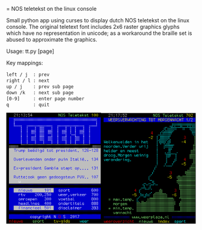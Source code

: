 
= NOS teletekst on the linux console

Small python app using curses to display dutch NOS teletekst on the linux
console. The original teletext font includes 2x6 raster graphics glyphs which
have no representation in unicode; as a workaround the braille set is abused to
approximate the graphics.

Usage: tt.py [page]

Key mappings:

````
left / j  : prev
right / l : next
up / j    : prev sub page
down /k   : next sub page
[0-9]     : enter page number
q         : quit
````

![Demo](/tt.png)

